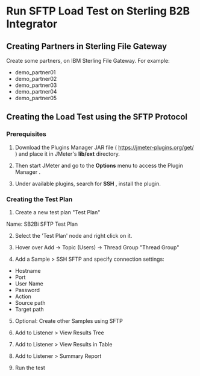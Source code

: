 # Run SFTP Load Test on Sterling B2B Integrator


## Creating Partners in Sterling File Gateway

Create some partners, on IBM Sterling File Gateway. For example:

* demo_partner01
* demo_partner02
* demo_partner03
* demo_partner04
* demo_partner05


## Creating the Load Test using the SFTP Protocol

### Prerequisites

1) Download the Plugins Manager JAR file ( https://jmeter-plugins.org/get/ ) and place it in JMeter's **lib/ext** directory.

2) Then start JMeter and go to the **Options** menu to access the Plugin Manager .

3) Under available plugins, search for **SSH** , install the plugin.


### Creating the Test Plan
1) Create a new test plan "Test Plan"

Name: SB2Bi SFTP Test Plan

2) Select the 'Test Plan' node and right click on it.

3) Hover over Add -> Topic (Users) -> Thread Group "Thread Group"

4) Add a Sample > SSH SFTP and specify connection settings:

* Hostname
* Port
* User Name
* Password
* Action
* Source path
* Target path

5) Optional: Create other Samples using SFTP

6) Add to Listener > View Results Tree

7) Add to Listener > View Results in Table

8) Add to Listener > Summary Report

9) Run the test


